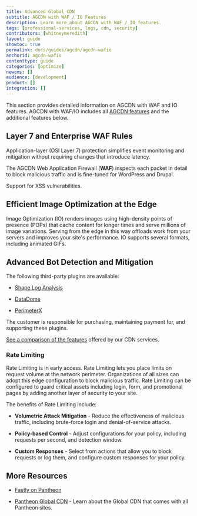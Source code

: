 ```yaml
---
title: Advanced Global CDN
subtitle: AGCDN with WAF / IO Features
description: Learn more about AGCDN with WAF / IO features.
tags: [professional-services, logs, cdn, security]
contributors: [whitneymeredith]
layout: guide
showtoc: true
permalink: docs/guides/agcdn/agcdn-wafio
anchorid: agcdn-wafio
contenttype: guide
categories: [optimize]
newcms: []
audience: [development]
product: []
integration: []
---
```


This section provides detailed information on AGCDN with WAF and IO features. AGCDN with WAF/IO includes all [AGCDN features](/guides/agcdn/agcdn-features) and the additional features below.

## Layer 7 and Enterprise WAF Rules

Application-layer (OSI Layer 7) protection simplifies event monitoring and mitigation without requiring changes that introduce latency.

The AGCDN Web Application Firewall (**WAF**) inspects each packet in detail to block malicious traffic and is fine-tuned for WordPress and Drupal.

Support for XSS vulnerabilities.

## Efficient Image Optimization at the Edge

Image Optimization (IO) renders images using high-density points of presence (POPs) that cache content for longer times and serve millions of image variations. Serving from the edge in this way offloads work from your servers and improves your site's performance. IO supports several formats, including animated GIFs.

## Advanced Bot Detection and Mitigation 

The following third-party plugins are available:
  
- [Shape Log Analysis](https://devcentral.f5.com/s/articles/How-to-Setup-Shape-Log-Analysis-in-Fastly?page=1)

- [DataDome](https://docs.datadome.co/docs/module-fastly)

- [PerimeterX](https://www.fastly.com/products/cloud-security/bot-detection)

The customer is responsible for purchasing, maintaining payment for, and supporting these plugins.

[See a comparison of the features](https://pantheon.io/product/advanced-global-cdn#pricing-matrix-wrapper) offered by our CDN services.

### Rate Limiting 

Rate Limiting is in early access. Rate Limiting lets you place limits on request volume at the network perimeter. Organizations of all sizes can adopt this edge configuration to block malicious traffic. Rate Limiting can be configured to guard critical assets including login, form, and promotional pages by adding another layer of security to your site.

The benefits of Rate Limiting include:

- **Volumetric Attack Mitigation** - Reduce the effectiveness of malicious traffic, including brute-force login and denial-of-service attacks.

- **Policy-based Control** - Adjust configurations for your policy, including requests per second, and detection window.

- **Custom Responses** - Select from actions that allow you to block requests or log them, and configure custom responses for your policy.


## More Resources

- [Fastly on Pantheon](/guides/fastly-pantheon)

- [Pantheon Global CDN](/guides/global-cdn) - Learn about the Global CDN that comes with all Pantheon sites.
